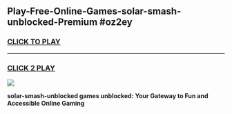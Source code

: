 
## Play-Free-Online-Games-solar-smash-unblocked-Premium #oz2ey
<h3>
<a href="https://premium.freeplayer.one?title=solar-smash-unblocked&ref=8M">CLICK TO PLAY</a></h3>
<hr>

<h3>
<a href="https://premium.freeplayer.one?title=solar-smash-unblocked&ref=8M">CLICK 2 PLAY</a>
  
</h3>

<a href="https://premium.freeplayer.one?title=solar-smash-unblocked&ref=8M"><img src="https://clearcache.store/games.png"></a>


**solar-smash-unblocked games unblocked: Your Gateway to Fun and Accessible Online Gaming**
